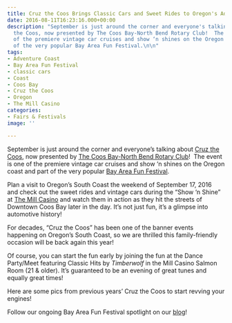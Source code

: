 ```yaml
---
title: Cruz the Coos Brings Classic Cars and Sweet Rides to Oregon's Adventure Coast
date: 2016-08-11T16:23:16.000+00:00
description: "September is just around the corner and everyone's talking about Cruz
  the Coos, now presented by The Coos Bay-North Bend Rotary Club!  The event is one
  of the premiere vintage car cruises and show ‘n shines on the Oregon coast and part
  of the very popular Bay Area Fun Festival.\n\n"
tags:
- Adventure Coast
- Bay Area Fun Festival
- classic cars
- Coast
- Coos Bay
- Cruz the Coos
- Oregon
- The Mill Casino
categories:
- Fairs & Festivals
image: ''

---
```

September is just around the corner and everyone’s talking about <a href="http://cruzthecoos.com/" target="_blank">Cruz the Coos</a>, now presented by <a href="http://coosbaynorthbendrotary.org/" target="_blank">The Coos Bay-North Bend Rotary Club</a>!  The event is one of the premiere vintage car cruises and show ‘n shines on the Oregon coast and part of the very popular <a href="/2016/08/here-comes-the-fun-the-bay-area-fun-festival-that-is/" target="_blank">Bay Area Fun Festival</a>.

Plan a visit to Oregon’s South Coast the weekend of September 17, 2016 and check out the sweet rides and vintage cars during the “Show ‘n Shine” at <a href="http://www.themillcasino.com/" target="_blank">The Mill Casino</a> and watch them in action as they hit the streets of Downtown Coos Bay later in the day. It’s not just fun, it’s a glimpse into automotive history!

For decades, “Cruz the Coos” has been one of the banner events happening on Oregon’s South Coast, so we are thrilled this family-friendly occasion will be back again this year!

Of course, you can start the fun early by joining the fun at the Dance Party/Meet featuring Classic Hits by _Timberwolf_ in the Mill Casino Salmon Room (21 & older). It’s guaranteed to be an evening of great tunes and equally great times!

Here are some pics from previous years’ Cruz the Coos to start revving your engines!

Follow our ongoing Bay Area Fun Festival spotlight on our <a href="/blog/" target="_blank">blog</a>!